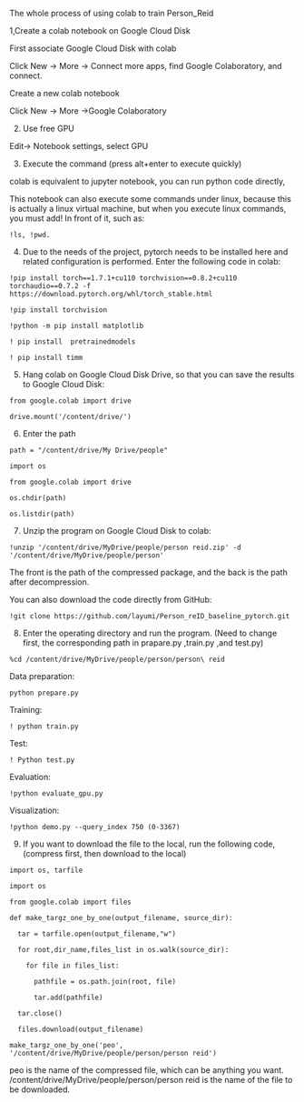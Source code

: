 The whole process of using colab to train Person_Reid

1,Create a colab notebook on Google Cloud Disk

First associate Google Cloud Disk with colab

Click New -> More -> Connect more apps, find Google Colaboratory, and connect.

Create a new colab notebook

Click New -> More ->Google Colaboratory

2. Use free GPU

Edit-> Notebook settings, select GPU

3. Execute the command (press alt+enter to execute quickly)

colab is equivalent to jupyter notebook, you can run python code directly,

This notebook can also execute some commands under linux, because this is actually a linux virtual machine, but when you execute linux commands, you must add! In front of it, such as:
``` 
!ls, !pwd.
```
4. Due to the needs of the project, pytorch needs to be installed here and related configuration is performed. Enter the following code in colab:
```
!pip install torch==1.7.1+cu110 torchvision==0.8.2+cu110 torchaudio==0.7.2 -f https://download.pytorch.org/whl/torch_stable.html

!pip install torchvision

!python -m pip install matplotlib

! pip install  pretrainedmodels

! pip install timm
```
5. Hang colab on Google Cloud Disk Drive, so that you can save the results to Google Cloud Disk:
```
from google.colab import drive

drive.mount('/content/drive/')
```
6. Enter the path
```
path = "/content/drive/My Drive/people"

import os

from google.colab import drive

os.chdir(path)

os.listdir(path)
```
7. Unzip the program on Google Cloud Disk to colab:
```
!unzip '/content/drive/MyDrive/people/person reid.zip' -d '/content/drive/MyDrive/people/person'
```
The front is the path of the compressed package, and the back is the path after decompression.

You can also download the code directly from GitHub:
```
!git clone https://github.com/layumi/Person_reID_baseline_pytorch.git
```
8. Enter the operating directory and run the program. (Need to change first, the corresponding path in prapare.py ,train.py ,and test.py)
```
%cd /content/drive/MyDrive/people/person/person\ reid
```
Data preparation:
```
python prepare.py
```
Training:
```
! python train.py
```
Test:
```
! Python test.py
```
Evaluation: 
```
!python evaluate_gpu.py
```
Visualization: 
```
!python demo.py --query_index 750 (0-3367)
```
9. If you want to download the file to the local, run the following code, (compress first, then download to the local)
```
import os, tarfile

import os

from google.colab import files

def make_targz_one_by_one(output_filename, source_dir):

  tar = tarfile.open(output_filename,"w")
  
  for root,dir_name,files_list in os.walk(source_dir): 
  
    for file in files_list:
    
      pathfile = os.path.join(root, file)
      
      tar.add(pathfile)
      
  tar.close()
 
  files.download(output_filename)
 
make_targz_one_by_one('peo', '/content/drive/MyDrive/people/person/person reid')
```
peo is the name of the compressed file, which can be anything you want. /content/drive/MyDrive/people/person/person reid is the name of the file to be downloaded.




